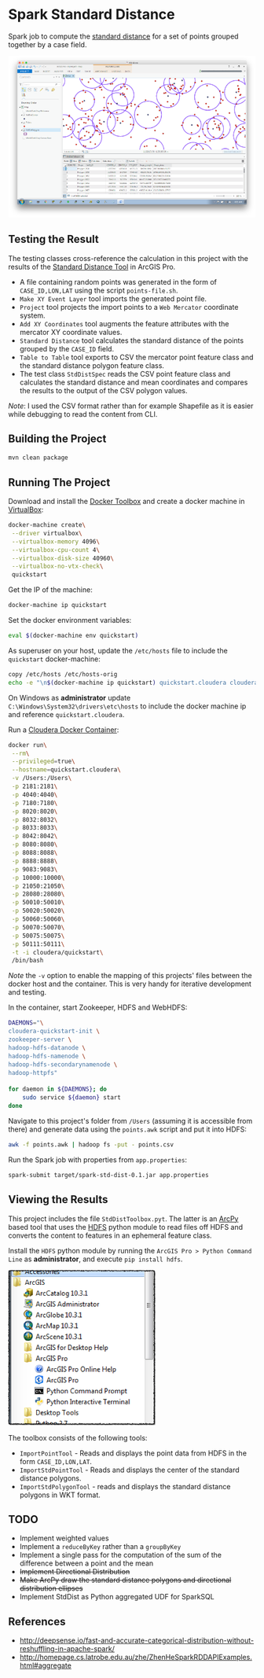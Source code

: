 # Spark Standard Distance

Spark job to compute the [standard distance](http://pro.arcgis.com/en/pro-app/tool-reference/spatial-statistics/h-how-standard-distance-spatial-statistic-works.htm) for a set of points grouped together by a case field. 

![](media/screenshot.png)

## Testing the Result

The testing classes cross-reference the calculation in this project with the results of the [Standard Distance Tool](http://pro.arcgis.com/en/pro-app/tool-reference/spatial-statistics/standard-distance.htm) in ArcGIS Pro.

- A file containing random points was generated in the form of `CASE_ID,LON,LAT` using the script `points-file.sh`.
- `Make XY Event Layer` tool imports the generated point file.
- `Project` tool projects the import points to a `Web Mercator` coordinate system.
- `Add XY Coordinates` tool augments the feature attributes with the mercator XY coordinate values.
- `Standard Distance` tool calculates the standard distance of the points grouped by the `CASE_ID` field.
- `Table to Table` tool exports to CSV the mercator point feature class and the standard distance polygon feature class.
- The test class `StdDistSpec` reads the CSV point feature class and calculates the standard distance and mean coordinates and compares the results to the output of the CSV polygon values.

*Note*: I used the CSV format rather than for example Shapefile as it is easier while debugging to read the content from CLI.

## Building the Project

```bash
mvn clean package
```

## Running The Project

Download and install the [Docker Toolbox](https://www.docker.com/products/docker-toolbox) and create a docker machine in [VirtualBox](https://www.virtualbox.org/wiki/Downloads):

```bash
docker-machine create\
 --driver virtualbox\
 --virtualbox-memory 4096\
 --virtualbox-cpu-count 4\
 --virtualbox-disk-size 40960\
 --virtualbox-no-vtx-check\
 quickstart
```

Get the IP of the machine:

```bash
docker-machine ip quickstart
```

Set the docker environment variables:

```bash
eval $(docker-machine env quickstart) 
```

As superuser on your host, update the `/etc/hosts` file to include the `quickstart` docker-machine:

```bash
copy /etc/hosts /etc/hosts-orig
echo -e "\n$(docker-machine ip quickstart) quickstart.cloudera cloudera.quickstart quickstart cloudera qs" >> /etc/hosts
```

On Windows as **administrator** update `C:\Windows\System32\drivers\etc\hosts` to include the docker machine ip and reference `quickstart.cloudera`.

Run a [Cloudera Docker Container](http://www.cloudera.com/documentation/enterprise/5-6-x/topics/quickstart_docker_container.html):

```bash
docker run\
 --rm\
 --privileged=true\
 --hostname=quickstart.cloudera\
 -v /Users:/Users\
 -p 2181:2181\
 -p 4040:4040\
 -p 7180:7180\
 -p 8020:8020\
 -p 8032:8032\
 -p 8033:8033\
 -p 8042:8042\
 -p 8080:8080\
 -p 8088:8088\
 -p 8888:8888\
 -p 9083:9083\
 -p 10000:10000\
 -p 21050:21050\
 -p 28080:28080\
 -p 50010:50010\
 -p 50020:50020\
 -p 50060:50060\
 -p 50070:50070\
 -p 50075:50075\
 -p 50111:50111\
 -t -i cloudera/quickstart\
 /bin/bash
```

*Note* the `-v` option to enable the mapping of this projects' files between the docker host and the container. This is very handy for iterative development and testing.

In the container, start Zookeeper, HDFS and WebHDFS:

```bash
DAEMONS="\
cloudera-quickstart-init \
zookeeper-server \
hadoop-hdfs-datanode \
hadoop-hdfs-namenode \
hadoop-hdfs-secondarynamenode \
hadoop-httpfs"

for daemon in ${DAEMONS}; do
    sudo service ${daemon} start
done
```

Navigate to this project's folder from `/Users` (assuming it is accessible from there) and generate data using the `points.awk` script and put it into HDFS:

```bash
awk -f points.awk | hadoop fs -put - points.csv
```

Run the Spark job with properties from `app.properties`:

```bash
spark-submit target/spark-std-dist-0.1.jar app.properties
```

## Viewing the Results

This project includes the file `StdDistToolbox.pyt`. The latter is an [ArcPy](http://pro.arcgis.com/en/pro-app/arcpy/get-started/what-is-arcpy-.htm) based tool that uses the [HDFS](http://hdfscli.readthedocs.io/en/latest/) python module to read files off HDFS and converts the content to features in an ephemeral feature class.

Install the `HDFS` python module by running the `ArcGIS Pro > Python Command Line` as **administrator**, and execute `pip install hdfs`.

![](media/PythonCLI.png)

The toolbox consists of the following tools:

- `ImportPointTool` - Reads and displays the point data from HDFS in the form `CASE_ID,LON,LAT`.
- `ImportStdPointTool` - Reads and displays the center of the standard distance polygons. 
- `ImportStdPolygonTool` - reads and displays the standard distance polygons in WKT format.

## TODO

- Implement weighted values
- Implement a `reduceByKey` rather than a `groupByKey`
- Implement a single pass for the computation of the sum of the difference between a point and the mean 
- ~~Implement Directional Distribution~~
- ~~Make ArcPy draw the standard distance polygons and directional distribution ellipses~~
- Implement StdDist as Python aggregated UDF for SparkSQL

## References

- <http://deepsense.io/fast-and-accurate-categorical-distribution-without-reshuffling-in-apache-spark/>
- <http://homepage.cs.latrobe.edu.au/zhe/ZhenHeSparkRDDAPIExamples.html#aggregate>
